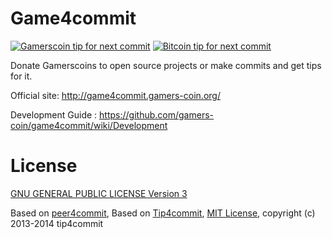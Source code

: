 Game4commit
==========

[![Gamerscoin tip for next commit](http://game4commit.gamers-coin.org/projects/8.svg)](http://game4commit.gamers-coin.org/projects/8)
[![Bitcoin tip for next commit](https://tip4commit.com/projects/922.svg)](https://tip4commit.com/github/gamers-coin/game4commit)

Donate Gamerscoins to open source projects or make commits and get tips for it.

Official site: http://game4commit.gamers-coin.org/

Development Guide :
https://github.com/gamers-coin/game4commit/wiki/Development

License
=======

[GNU GENERAL PUBLIC LICENSE Version 3](https://github.com/gamers-coin/game4commit/blob/master/LICENSE)

Based on [peer4commit](http://peer4commit.com/), Based on [Tip4commit](http://tip4commit.com/), [MIT License](https://github.com/tip4commit/tip4commit/blob/master/LICENSE), copyright (c) 2013-2014 tip4commit
